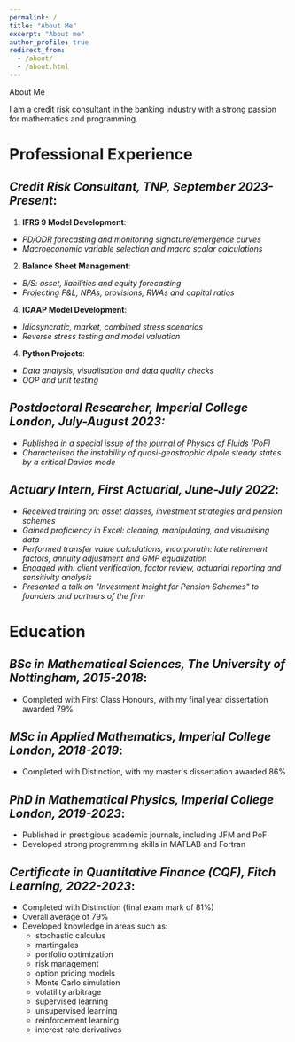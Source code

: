 ```yaml
---
permalink: /
title: "About Me"
excerpt: "About me"
author_profile: true
redirect_from: 
  - /about/
  - /about.html
---
```


About Me

I am a credit risk consultant in the banking industry with a strong passion for mathematics and programming.


# Professional Experience

## _Credit Risk Consultant, TNP, September 2023-Present_:

1. **IFRS 9 Model Development**:
  * _PD/ODR forecasting and monitoring signature/emergence curves_
  * _Macroeconomic variable selection and macro scalar calculations_
2. **Balance Sheet Management**:
  * _B/S: asset, liabilities and equity forecasting_
  * _Projecting P&L, NPAs, provisions, RWAs and capital ratios_
4. **ICAAP Model Development**:
  * _Idiosyncratic, market, combined stress scenarios_
  * _Reverse stress testing and model valuation_
4. **Python Projects**:
  * _Data analysis, visualisation and data quality checks_
  * _OOP and unit testing_

## _Postdoctoral Researcher, Imperial College London, July-August 2023:_

* _Published in a special issue of the journal of Physics of Fluids (PoF)_
* _Characterised the instability of quasi-geostrophic dipole steady states by a critical Davies mode_

## _Actuary Intern, First Actuarial, June-July 2022_:

* _Received training on: asset classes, investment strategies and pension schemes_
* _Gained proficiency in Excel: cleaning, manipulating, and visualising data_
* _Performed transfer value calculations, incorporatin: late retirement factors, annuity adjustment and GMP equalization_
* _Engaged with: client verification, factor review, actuarial reporting and sensitivity analysis_
* _Presented a talk on "Investment Insight for Pension Schemes" to founders and partners of the firm_

# Education

## _BSc in Mathematical Sciences, The University of Nottingham, 2015-2018_:

* Completed with First Class Honours, with my final year dissertation awarded 79%

## _MSc in Applied Mathematics, Imperial College London, 2018-2019_:

* Completed with Distinction, with my master's dissertation awarded 86%

## _PhD in Mathematical Physics, Imperial College London, 2019-2023_:

* Published in prestigious academic journals, including JFM and PoF
* Developed strong programming skills in MATLAB and Fortran

## _Certificate in Quantitative Finance (CQF), Fitch Learning, 2022-2023_:

* Completed with Distinction (final exam mark of 81%)
* Overall average of 79%
* Developed knowledge in areas such as:
  - stochastic calculus
  - martingales
  - portfolio optimization
  - risk management
  - option pricing models
  - Monte Carlo simulation
  - volatility arbitrage
  - supervised learning
  - unsupervised learning
  - reinforcement learning
  - interest rate derivatives

